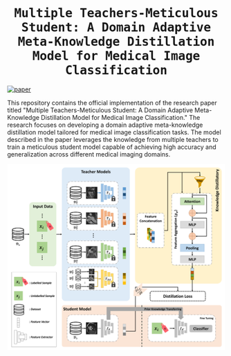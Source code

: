 <div align="center">

<samp>

<h1> Multiple Teachers-Meticulous Student: A Domain Adaptive Meta-Knowledge Distillation Model for Medical Image Classification </h1>

[//]: # (<h4>  </h4>)

</samp>   

</div> 

[![paper](https://img.shields.io/badge/arXiv-Paper-<COLOR>.svg)](https://arxiv.org/abs/2309.13839)


This repository contains the official implementation of the research paper titled "Multiple Teachers-Meticulous Student: A Domain Adaptive Meta-Knowledge Distillation Model for Medical Image Classification." The research focuses on developing a domain adaptive meta-knowledge distillation model tailored for medical image classification tasks. The model described in the paper leverages the knowledge from multiple teachers to train a meticulous student model capable of achieving high accuracy and generalization across different medical imaging domains.


<p align="center">
  <img src="images/model.png" width="800"/>
</p>
